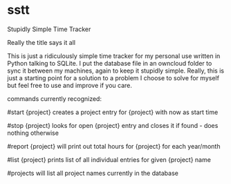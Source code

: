 # sstt
Stupidly Simple Time Tracker

 Really the title says it all

This is just a ridiculously simple time tracker for my personal use written in Python talking to SQLite. I put the database file in an owncloud folder to sync it between my machines, again to keep it stupidly simple. Really, this is just a starting point for a solution to a problem I choose to solve for myself but feel free to use and improve if you care.

commands currently recognized:

#start {project}
creates a project entry for {project} with now as start time

#stop {project}
looks for open {project} entry and closes it if found - does nothing otherwise

#report {project}
will print out total hours for {project} for each year/month

#list {project}
prints list of all individual entries for given {project} name

#projects
will list all project names currently in the database

